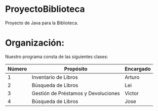 # ProyectoBiblioteca
Proyecto de Java para la Biblioteca.

# Organización:

Nuestro programa consta de las siguientes clases:

| Número | Propósito  | Encargado |
| ------------- | ------------- | ------------- |
| 1  | Inventario de Libros  | Arturo |
| 2  | Búsqueda de Libros | Lei |
| 3  | Gestión de Préstamos y Devoluciones | Victor |
| 4  | Búsqueda de Libros | Jose |
